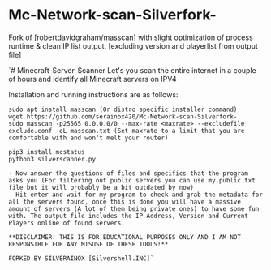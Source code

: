# Mc-Network-scan-Silverfork-
Fork of [robertdavidgraham/masscan] with slight optimization of process runtime &amp; clean IP list output. [excluding version and playerlist from output file]

`# Minecraft-Server-Scanner
Let's you scan the entire internet in a couple of hours and identify all Minecraft servers on IPV4

Installation and running instructions are as follows:
```
sudo apt install masscan (Or distro specific installer command)
wget https://github.com/serainox420/Mc-Network-scan-Silverfork-
sudo masscan -p25565 0.0.0.0/0 --max-rate <maxrate> --excludefile exclude.conf -oL masscan.txt (Set maxrate to a limit that you are comfortable with and won't melt your router)

pip3 install mcstatus
python3 silverscanner.py

- Now answer the questions of files and specifics that the program asks you (For filtering out public servers you can use my public.txt file but it will probably be a bit outdated by now)
- Hit enter and wait for my program to check and grab the metadata for all the servers found, once this is done you will have a massive amount of servers (A lot of them being private ones) to have some fun with. The output file includes the IP Address, Version and Current Players online of found servers.

**DISCLAIMER: THIS IS FOR EDUCATIONAL PURPOSES ONLY AND I AM NOT RESPONSIBLE FOR ANY MISUSE OF THESE TOOLS!**

FORKED BY SILVERAINOX [Silvershell.INC]`
